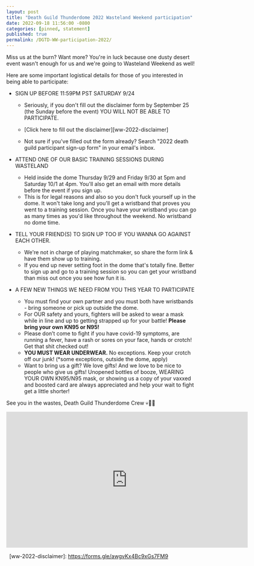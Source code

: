 ```yaml
---
layout: post
title: "Death Guild Thunderdome 2022 Wasteland Weekend participation"
date: 2022-09-18 11:56:00 -0800
categories: [pinned, statement]
published: true
permalink: /DGTD-WW-participation-2022/
---
```


<!-- add "pinned" to categories after review -->

Miss us at the burn? Want more? You're in luck because one dusty desert event wasn't enough for us and we're going to Wasteland Weekend as well!

Here are some important logistical details for those of you interested in being able to participate:

- SIGN UP BEFORE 11:59PM PST SATURDAY 9/24
    - Seriously, if you don't fill out the disclaimer form by September 25 (the Sunday before the event) YOU WILL NOT BE ABLE TO PARTICIPATE.
    - [Click here to fill out the disclaimer][ww-2022-disclaimer]

    - Not sure if you've filled out the form already? Search "2022 death guild participant sign-up form" in your email's inbox.

- ATTEND ONE OF OUR BASIC TRAINING SESSIONS DURING WASTELAND
    - Held inside the dome Thursday 9/29 and Friday 9/30 at 5pm and Saturday 10/1 at 4pm. You'll also get an email with more details before the event if you sign up.
    - This is for legal reasons and also so you don't fuck yourself up in the dome. It won't take long and you'll get a wristband that proves you went to a training session. Once you have your wristband you can go as many times as you'd like throughout the weekend. No wristband no dome time.  

- TELL YOUR FRIEND(S) TO SIGN UP TOO IF YOU WANNA GO AGAINST EACH OTHER.
    - We're not in charge of playing matchmaker, so share the form link & have them show up to training.
    - If you end up never setting foot in the dome that's totally fine. Better to sign up and go to a training session so you can get your wristband than miss out once you see how fun it is.

- A FEW NEW THINGS WE NEED FROM YOU THIS YEAR TO PARTICIPATE
    - You must find your own partner and you must both have wristbands - bring someone or pick up outside the dome.  
    - For OUR safety and yours, fighters will be asked to wear a mask while in line and up to getting strapped up for your battle! **Please bring your own KN95 or N95!**
    - Please don’t come to fight if you have covid-19 symptoms, are running a fever, have a rash or sores on your face, hands or crotch!  Get that shit checked out!
    - **YOU MUST WEAR UNDERWEAR.** No exceptions.  Keep your crotch off our junk! (*some exceptions, outside the dome, apply)
    - Want to bring us a gift? We love gifts!  And we love to be nice to people who give us gifts! Unopened bottles of booze, WEARING YOUR OWN KN95/N95 mask, or showing us a copy of your vaxxed and boosted card are always appreciated and help your wait to fight get a little shorter!  

See you in the wastes,
Death Guild Thunderdome Crew 💀🤘🤘

<iframe src="https://player.vimeo.com/video/741373342?h=82cb634319" width="640" height="360" frameborder="0" allow="autoplay; fullscreen; picture-in-picture" allowfullscreen></iframe>

&nbsp;
[ww-2022-disclaimer]: https://forms.gle/awgvKx4Bc9xGs7FM9
<!--more-->
